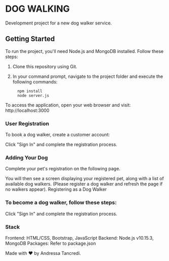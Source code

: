 # DOG WALKING
Development project for a new dog walker service.

## Getting Started

To run the project, you'll need Node.js and MongoDB installed. Follow these steps:

1. Clone this repository using Git.

2. In your command prompt, navigate to the project folder and execute the following commands:
   
         npm install
         node server.js

  To access the application, open your web browser and visit:
  http://localhost:3000

### User Registration

To book a dog walker, create a customer account:

  Click "Sign In" and complete the registration process.

### Adding Your Dog

Complete your pet's registration on the following page.

You will then see a screen displaying your registered pet, along with a list of available dog walkers. (Please register a dog walker and refresh the page if no walkers appear).
Registering as a Dog Walker

### To become a dog walker, follow these steps:

  Click "Sign In" and complete the registration process.

### Stack

  Frontend: HTML/CSS, Bootstrap, JavaScript
  Backend: Node.js v10.15.3, MongoDB
  Packages: Refer to package.json

Made with ❤ by Andressa Tancredi.
